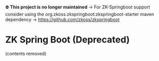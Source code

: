 ⛔️ **This project is no longer maintained** -> For ZK-Springboot support consider using the org.zkoss.zkspringboot:zkspringboot-starter maven dependency -> https://github.com/zkoss/zkspringboot

# ZK Spring Boot (Deprecated)

(contents removed)